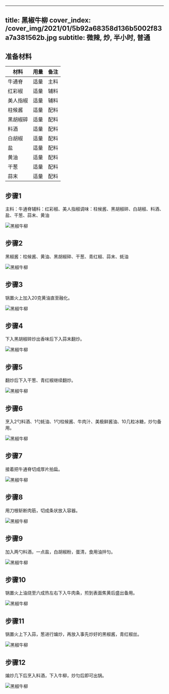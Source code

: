 
---
title: 黑椒牛柳
cover_index: /cover_img/2021/01/5b92a68358d136b5002f83a7a381562b.jpg
subtitle: 微辣, 炒, 半小时, 普通
---

## 准备材料

| 材料     | 用量 | 备注|
| ------- | ----- | --- |
| 牛通脊 | 适量| 主料 |
| 红彩椒 | 适量| 辅料 |
| 美人指椒 | 适量| 辅料 |
| 柱候酱 | 适量| 配料 |
| 黑胡椒碎 | 适量| 配料 |
| 料酒 | 适量| 配料 |
| 白胡椒 | 适量| 配料 |
| 盐 | 适量| 配料 |
| 黄油 | 适量| 配料 |
| 干葱 | 适量| 配料 |
| 蒜末 | 适量| 配料 |

## 步骤1

主料：牛通脊辅料：红彩椒、美人指椒调味：柱候酱、黑胡椒碎、白胡椒、料酒、盐、干葱、蒜末、黄油

![黑椒牛柳](https://i8.meishichina.com/attachment/recipe/201010/201010211802470.jpg?x-oss-process=style/p320) 

## 步骤2

黑椒酱：柱候酱、黄油、黑胡椒碎、干葱、青红椒、蒜末、蚝油

![黑椒牛柳](https://i8.meishichina.com/attachment/recipe/201010/201010211803066.jpg?x-oss-process=style/p320) 

## 步骤3

锅置火上加入20克黄油直至融化。

![黑椒牛柳](https://i8.meishichina.com/attachment/recipe/201010/201010211803298.jpg?x-oss-process=style/p320) 

## 步骤4

下入黑胡椒碎炒出香味后下入蒜末翻炒。

![黑椒牛柳](https://i8.meishichina.com/attachment/recipe/201010/201010211804003.jpg?x-oss-process=style/p320) 

## 步骤5

翻炒后下入干葱、青红椒继续翻炒。

![黑椒牛柳](https://i8.meishichina.com/attachment/recipe/201010/201010211804243.jpg?x-oss-process=style/p320) 

## 步骤6

烹入2勺料酒、1勺蚝油、1勺柱候酱、牛肉汁、美极鲜酱油、10几粒冰糖，炒匀备用。

![黑椒牛柳](https://i8.meishichina.com/attachment/recipe/201010/201010211806367.jpg?x-oss-process=style/p320) 

## 步骤7

接着把牛通脊切成厚片拍扁。

![黑椒牛柳](https://i8.meishichina.com/attachment/recipe/201010/201010211807051.jpg?x-oss-process=style/p320) 

## 步骤8

用刀根斩断肉筋，切成条状放入容器。

![黑椒牛柳](https://i8.meishichina.com/attachment/recipe/201010/201010211807367.jpg?x-oss-process=style/p320) 

## 步骤9

加入两勺料酒，一点盐，白胡椒粉，蛋清，食用油拌匀。

![黑椒牛柳](https://i8.meishichina.com/attachment/recipe/201010/201010211807546.jpg?x-oss-process=style/p320) 

## 步骤10

锅置火上油烧至六成热左右下入牛肉条，煎到表面焦黄后盛出备用。

![黑椒牛柳](https://i8.meishichina.com/attachment/recipe/201010/201010211808081.jpg?x-oss-process=style/p320) 

## 步骤11

锅置火上下入蒜，葱进行煸炒，再放入事先炒好的黑椒酱，青红椒丝。

![黑椒牛柳](https://i8.meishichina.com/attachment/recipe/201010/201010211808299.jpg?x-oss-process=style/p320) 

## 步骤12

煸炒几下后烹入料酒，下入牛柳，炒匀后即可出锅。

![黑椒牛柳](https://i8.meishichina.com/attachment/recipe/201010/201010211808510.jpg?x-oss-process=style/p320) 

